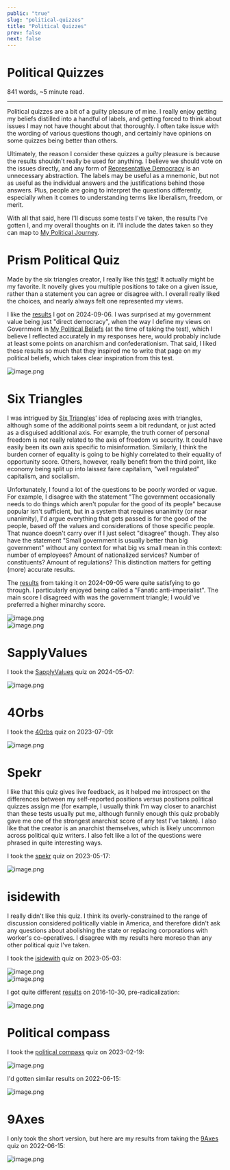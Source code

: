 ```yaml
---
public: "true"
slug: "political-quizzes"
title: "Political Quizzes"
prev: false
next: false
---
```

<script setup>
import { data } from '../../git.data.ts';
import { useData } from 'vitepress';
const pageData = useData();
</script>
<h1 class="p-name">Political Quizzes</h1>
<p>841 words, ~5 minute read. <span v-html="data[`site/${pageData.page.value.relativePath}`]" /></p>
<hr/>

Political quizzes are a bit of a guilty pleasure of mine. I really enjoy getting my beliefs distilled into a handful of labels, and getting forced to think about issues I may not have thought about that thoroughly. I often take issue with the wording of various questions though, and certainly have opinions on some quizzes being better than others.

Ultimately, the reason I consider these quizzes a _guilty_ pleasure is because the results shouldn't really be used for anything. I believe we should vote on the issues directly, and any form of [Representative Democracy](/garden/representative-democracy) is an unnecessary abstraction. The labels may be useful as a mnemonic, but not as useful as the individual answers and the justifications behind those answers. Plus, people are going to interpret the questions differently, especially when it comes to understanding terms like liberalism, freedom, or merit.

With all that said, here I'll discuss some tests I've taken, the results I've gotten l, and my overall thoughts on it. I'll include the dates taken so they can map to [My Political Journey](/garden/my-political-journey).

# Prism Political Quiz

Made by the six triangles creator, I really like this [test](https://prismquiz.github.io)! It actually might be my favorite. It novelly gives you multiple positions to take on a given issue, rather than a statement you can agree or disagree with. I overall really liked the choices, and nearly always felt one represented my views.

I like the [results](https://prismquiz.github.io/results.html?result=m0QWd0KZP&lang=en) I got on 2024-09-06. I was surprised at my government value being just "direct democracy", when the way I define my views on Government in [My Political Beliefs](/garden/my-political-beliefs) (at the time of taking the test), which I believe I reflected accurately in my responses here, would probably include at least some points on anarchism and confederationism. That said, I liked these results so much that they inspired me to write that page on my political beliefs, which takes clear inspiration from this test.

<div class="img-container"><img src="/garden/image_1725623164393_0.png" title="image.png"/></div>

# Six Triangles

I was intrigued by [Six Triangles](https://sixtriangles.github.io/index.html)' idea of replacing axes with triangles, although some of the additional points seem a bit redundant, or just acted as a disguised additional axis. For example, the truth corner of personal freedom is not really related to the axis of freedom vs security. It could have easily been its own axis specific to misinformation. Similarly, I think the burden corner of equality is going to be highly correlated to their equality of opportunity score. Others, however, really benefit from the third point, like economy being split up into laissez faire capitalism, "well regulated" capitalism, and socialism.

Unfortunately, I found a lot of the questions to be poorly worded or vague. For example, I disagree with the statement "The government occasionally needs to do things which aren't popular for the good of its people" because popular isn't sufficient, but in a system that requires unanimity (or near unanimity), I'd argue everything that gets passed is for the good of the people, based off the values and considerations of those specific people. That nuance doesn't carry over if I just select "disagree" though. They also have the statement "Small government is usually better than big government" without any context for what big vs small mean in this context: number of employees? Amount of nationalized services? Number of constituents? Amount of regulations? This distinction matters for getting (more) accurate results.

The [results](https://sixtriangles.github.io/results.html?xzacdiqqqqfrqqlqbnwoipzx&lang=en) from taking it on 2024-09-05 were quite satisfying to go through. I particularly enjoyed being called a "Fanatic anti-imperialist". The main score I disagreed with was the government triangle; I would've preferred a higher minarchy score.

<div class="img-container"><img src="/garden/image_1725595248824_0.png" title="image.png"/></div>

<div class="img-container"><img src="/garden/image_1725595266970_0.png" title="image.png"/></div>

# SapplyValues

I took the [SapplyValues](https://sapplyvalues.github.io/) quiz on 2024-05-07:

<div class="img-container"><img src="/garden/image_1725596689335_0.png" title="image.png"/></div>

# 4Orbs

I took the [4Orbs](https://theghostofinky.github.io/4orbs/index.html) quiz on 2023-07-09:

<div class="img-container"><img src="/garden/image_1725596872858_0.png" title="image.png"/></div>

# Spekr

I like that this quiz gives live feedback, as it helped me introspect on the differences between my self-reported positions versus positions political quizzes assign me (for example, I usually think I'm way closer to anarchist than these tests usually put me, although funnily enough this quiz probably gave me one of the strongest anarchist score of any test I've taken). I also like that the creator is an anarchist themselves, which is likely uncommon across political quiz writers. I also felt like a lot of the questions were phrased in quite interesting ways.

I took the [spekr](https://jarick.works/spekr/) quiz on 2023-05-17:

<div class="img-container"><img src="/garden/image_1725597384430_0.png" title="image.png"/></div>

# isidewith

I really didn't like this quiz. I think its overly-constrained to the range of discussion considered politically viable in America, and therefore didn't ask any questions about abolishing the state or replacing corporations with worker's co-operatives. I disagree with my results here moreso than any other political quiz I've taken.

I took the [isidewith](https://www.isidewith.com/political-quiz) quiz on 2023-05-03:

<div class="img-container"><img src="/garden/image_1725598183342_0.png" title="image.png"/></div>

<div class="img-container"><img src="/garden/image_1725598206435_0.png" title="image.png"/></div>

I got quite different [results](https://secure.isidewith.com/elections/2016-presidential/1596263908) on 2016-10-30, pre-radicalization:

<div class="img-container"><img src="/garden/image_1725617078179_0.png" title="image.png"/></div>

# Political compass

I took the [political compass](https://www.politicalcompass.org/test) quiz on 2023-02-19:

<div class="img-container"><img src="/garden/image_1725598398891_0.png" title="image.png"/></div>

I'd gotten similar results on 2022-06-15:

<div class="img-container"><img src="/garden/image_1725598481054_0.png" title="image.png"/></div>

# 9Axes

I only took the short version, but here are my results from taking the [9Axes](https://9axes.github.io/) quiz on 2022-06-15:

<div class="img-container"><img src="/garden/image_1725598637811_0.png" title="image.png"/></div>